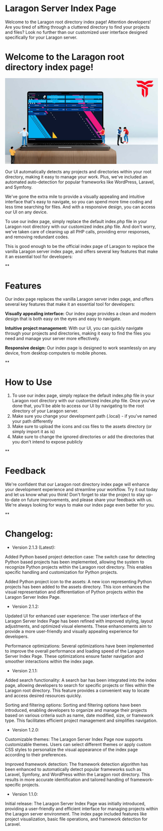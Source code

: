 # Laragon Server Index Page

Welcome to the Laragon root directory index page! 
Attention developers! Are you tired of sifting through a cluttered directory to find your projects and files? Look no further than our customized user interface designed specifically for your Laragon server.

# Welcome to the Laragon root directory index page!
![Screenshot of Laragon Server Index Page](assets/Laragon-Index-screenshot.jpg)

Our UI automatically detects any projects and directories within your root directory, making it easy to manage your work. Plus, we've included an automated auto-detection for popular frameworks like WordPress, Laravel, and Symfony.

We've gone the extra mile to provide a visually appealing and intuitive interface that's easy to navigate, so you can spend more time coding and less time searching for files. And with a responsive design, you can access our UI on any device.

To use our index page, simply replace the default index.php file in your Laragon root directory with our customized index.php file. And don't worry, we've taken care of cleaning up all PHP calls, providing error responses, and removing redundant codes.

This is good enough to be the official index page of Laragon to replace the vanilla Laragon server index page, and offers several key features that make it an essential tool for developers:

**

# Features
Our index page replaces the vanilla Laragon server index page, and offers several key features that make it an essential tool for developers:

**Visually appealing interface:** Our index page provides a clean and modern design that is both easy on the eyes and easy to navigate.

**Intuitive project management:** With our UI, you can quickly navigate through your projects and directories, making it easy to find the files you need and manage your server more effectively.

**Responsive design:** Our index page is designed to work seamlessly on any device, from desktop computers to mobile phones.

**

# How to Use
1. To use our index page, simply replace the default index.php file in your Laragon root directory with our customized index.php file. Once you've done that, you'll be able to access our UI by navigating to the root directory of your Laragon server.
2. Make sure you change your development path (.local) - if you've named your path differently
3. Make sure to upload the icons and css files to the assets directory (or simply import it as is) 
4. Make sure to change the ignored directories or add the directories that you don't intend to expose publicly

**

# Feedback
We're confident that our Laragon root directory index page will enhance your development experience and streamline your workflow. Try it out today and let us know what you think!
Don't forget to star the project to stay up-to-date on future improvements, and please share your feedback with us. We're always looking for ways to make our index page even better for you.

**
# Changelog:

- Version 2.1.3 (Latest):

Added Python based project detection case: The switch case for detecting Python based projects has been implemented, allowing the system to recognize Python projects within the Laragon root directory. This enables specific handling and customization for Python projects.

Added Python project icon to the assets: A new icon representing Python projects has been added to the assets directory. This icon enhances the visual representation and differentiation of Python projects within the Laragon Server Index Page.

- Version 2.1.2:

Updated UI for enhanced user experience: The user interface of the Laragon Server Index Page has been refined with improved styling, layout adjustments, and optimized visual elements. These enhancements aim to provide a more user-friendly and visually appealing experience for developers.

Performance optimizations: Several optimizations have been implemented to improve the overall performance and loading speed of the Laragon Server Index Page. These optimizations ensure faster navigation and smoother interactions within the index page.

- Version 2.1.1:

Added search functionality: A search bar has been integrated into the index page, allowing developers to search for specific projects or files within the Laragon root directory. This feature provides a convenient way to locate and access desired resources quickly.

Sorting and filtering options: Sorting and filtering options have been introduced, enabling developers to organize and manage their projects based on various criteria such as name, date modified, size, or framework type. This facilitates efficient project management and simplifies navigation.

- Version 1.2.0:

Customizable themes: The Laragon Server Index Page now supports customizable themes. Users can select different themes or apply custom CSS styles to personalize the visual appearance of the index page according to their preferences.

Improved framework detection: The framework detection algorithm has been enhanced to automatically detect popular frameworks such as Laravel, Symfony, and WordPress within the Laragon root directory. This results in more accurate identification and tailored handling of framework-specific projects.

- Version 1.1.0:

Initial release: The Laragon Server Index Page was initially introduced, providing a user-friendly and efficient interface for managing projects within the Laragon server environment. The index page included features like project visualization, basic file operations, and framework detection for Laravel.
